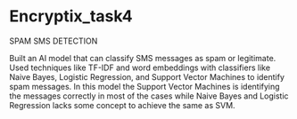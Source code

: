 # Encryptix_task4
SPAM SMS DETECTION

Built an AI model that can classify SMS messages as spam or
legitimate. Used techniques like TF-IDF and word embeddings with
classifiers like Naive Bayes, Logistic Regression, and Support Vector
Machines to identify spam messages. In this model the Support Vector Machines is identifying the messages correctly in most of the cases while Naive Bayes and Logistic Regression lacks some concept to achieve the same as SVM.

